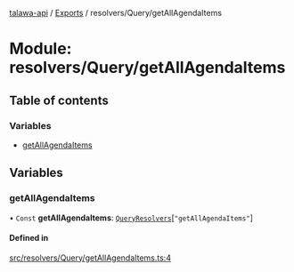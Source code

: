 [talawa-api](../README.md) / [Exports](../modules.md) / resolvers/Query/getAllAgendaItems

# Module: resolvers/Query/getAllAgendaItems

## Table of contents

### Variables

- [getAllAgendaItems](resolvers_Query_getAllAgendaItems.md#getallagendaitems)

## Variables

### getAllAgendaItems

• `Const` **getAllAgendaItems**: [`QueryResolvers`](types_generatedGraphQLTypes.md#queryresolvers)[``"getAllAgendaItems"``]

#### Defined in

[src/resolvers/Query/getAllAgendaItems.ts:4](https://github.com/PalisadoesFoundation/talawa-api/blob/e5f7a9d/src/resolvers/Query/getAllAgendaItems.ts#L4)

